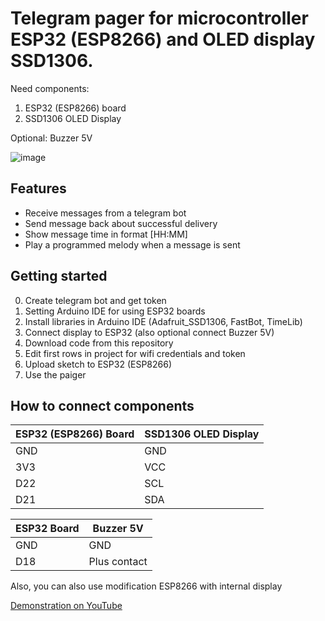 # Telegram pager for microcontroller ESP32 (ESP8266) and OLED display SSD1306.

Need components:
1) ESP32 (ESP8266) board
2) SSD1306 OLED Display

Optional: Buzzer 5V

![image](https://github.com/alexex1993/TelegramPagerESP32/assets/6523682/71e377eb-660a-4db4-9bf9-838b6ad7e032)

## Features
- Receive messages from a telegram bot
- Send message back about successful delivery
- Show message time in format [HH:MM]
- Play a programmed melody when a message is sent

## Getting started

0) Create telegram bot and get token
1) Setting Arduino IDE for using ESP32 boards
2) Install libraries in Arduino IDE (Adafruit_SSD1306, FastBot, TimeLib)
3) Connect display to ESP32 (also optional connect Buzzer 5V)
4) Download code from this repository
5) Edit first rows in project for wifi credentials and token
6) Upload sketch to ESP32 (ESP8266)
7) Use the paiger 

## How to connect components

| ESP32 (ESP8266) Board | SSD1306 OLED Display |
| ----------- | ----------- |
| GND   | GND   |
| 3V3 | VCC   |
| D22    | SCL   |
| D21    | SDA   |

| ESP32 Board | Buzzer 5V |
| ----------- | ----------- |
| GND   | GND   |
| D18 | Plus contact   |

Also, you can also use modification ESP8266 with internal display

[Demonstration on YouTube](https://youtu.be/ok_MZ0AdNfg?si=WcUMEWS6AgMilHYF)
